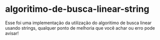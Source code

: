 # algoritimo-de-busca-linear-string
Esse foi uma implementação da utilização do algoritimo de busca linear usando strings, qualquer ponto de melhoria que você achar
ou erro pode avisar!
